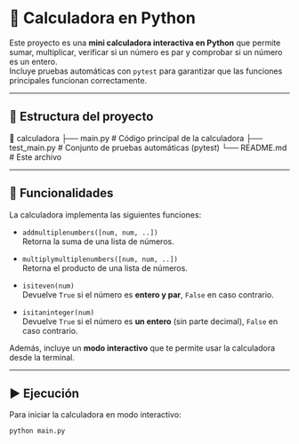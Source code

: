 # 🧮 Calculadora en Python

Este proyecto es una **mini calculadora interactiva en Python** que permite sumar, multiplicar, verificar si un número es par y comprobar si un número es un entero.  
Incluye pruebas automáticas con `pytest` para garantizar que las funciones principales funcionan correctamente.

---

## 📂 Estructura del proyecto

📂 calculadora
├── main.py # Código principal de la calculadora
├── test_main.py # Conjunto de pruebas automáticas (pytest)
└── README.md # Este archivo


---

## 🚀 Funcionalidades

La calculadora implementa las siguientes funciones:

- `addmultiplenumbers([num, num, ..])`  
  Retorna la suma de una lista de números.  

- `multiplymultiplenumbers([num, num, ..])`  
  Retorna el producto de una lista de números.  

- `isiteven(num)`  
  Devuelve `True` si el número es **entero y par**, `False` en caso contrario.  

- `isitaninteger(num)`  
  Devuelve `True` si el número es **un entero** (sin parte decimal), `False` en caso contrario.  

Además, incluye un **modo interactivo** que te permite usar la calculadora desde la terminal.

---

## ▶️ Ejecución

Para iniciar la calculadora en modo interactivo:

```bash
python main.py
